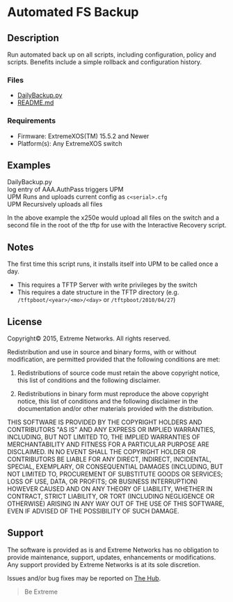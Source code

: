 # Automated FS Backup

## Description

Run automated back up on all scripts, including configuration, policy and scripts. 
Benefits include a simple rollback and configuration history.

### Files
* [DailyBackup.py](DailyBackup.py)
* [README.md](README.md)

### Requirements
* Firmware: ExtremeXOS(TM) 15.5.2 and Newer
* Platform(s): Any ExtremeXOS switch

## Examples
DailyBackup.py</br>
log entry of AAA.AuthPass triggers UPM</br>
UPM Runs and uploads current config as `c<serial>.cfg`</br>
UPM Recursively uploads all files

In the above example the x250e would upload all files on the switch and a second file 
in the root of the tftp for use with the Interactive Recovery script.

## Notes

The first time this script runs, it installs itself into UPM to be called once a day.
* This requires a TFTP Server with write privileges by the switch
* This requires a date structure in the TFTP directory
(e.g. `/tftpboot/<year>/<mo>/<day>` or `/tftpboot/2010/04/27`)

## License
Copyright© 2015, Extreme Networks.  All rights reserved.

Redistribution and use in source and binary forms, with or without modification,
are permitted provided that the following conditions are met:

1. Redistributions of source code must retain the above copyright notice, this
list of conditions and the following disclaimer.

2. Redistributions in binary form must reproduce the above copyright notice,
this list of conditions and the following disclaimer in the documentation
and/or other materials provided with the distribution.

THIS SOFTWARE IS PROVIDED BY THE COPYRIGHT HOLDERS AND CONTRIBUTORS "AS IS" AND
ANY EXPRESS OR IMPLIED WARRANTIES, INCLUDING, BUT NOT LIMITED TO, THE IMPLIED
WARRANTIES OF MERCHANTABILITY AND FITNESS FOR A PARTICULAR PURPOSE ARE
DISCLAIMED. IN NO EVENT SHALL THE COPYRIGHT HOLDER OR CONTRIBUTORS BE LIABLE
FOR ANY DIRECT, INDIRECT, INCIDENTAL, SPECIAL, EXEMPLARY, OR CONSEQUENTIAL
DAMAGES (INCLUDING, BUT NOT LIMITED TO, PROCUREMENT OF SUBSTITUTE GOODS OR
SERVICES; LOSS OF USE, DATA, OR PROFITS; OR BUSINESS INTERRUPTION) HOWEVER
CAUSED AND ON ANY THEORY OF LIABILITY, WHETHER IN CONTRACT, STRICT LIABILITY,
OR TORT (INCLUDING NEGLIGENCE OR OTHERWISE) ARISING IN ANY WAY OUT OF THE USE
OF THIS SOFTWARE, EVEN IF ADVISED OF THE POSSIBILITY OF SUCH DAMAGE.

## Support
The software is provided as is and Extreme Networks has no obligation to provide
maintenance, support, updates, enhancements or modifications.
Any support provided by Extreme Networks is at its sole discretion.

Issues and/or bug fixes may be reported on [The Hub](https://community.extremenetworks.com/extreme).

>Be Extreme
